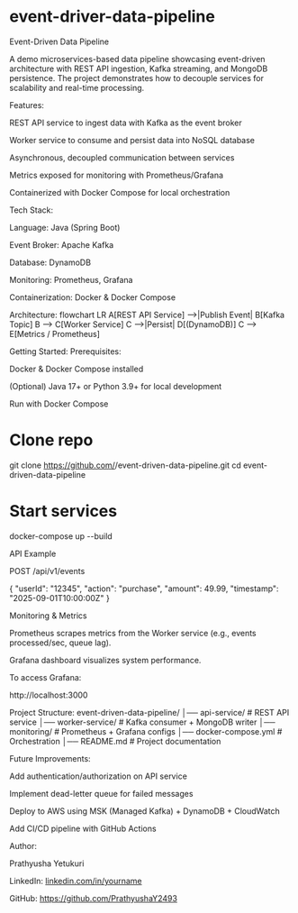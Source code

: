 # event-driver-data-pipeline
Event-Driven Data Pipeline

A demo microservices-based data pipeline showcasing event-driven architecture with REST API ingestion, Kafka streaming, and MongoDB persistence. The project demonstrates how to decouple services for scalability and real-time processing.

 Features:

REST API service to ingest data with Kafka as the event broker

Worker service to consume and persist data into NoSQL database

Asynchronous, decoupled communication between services

Metrics exposed for monitoring with Prometheus/Grafana

Containerized with Docker Compose for local orchestration

Tech Stack:

Language: Java (Spring Boot) 

Event Broker: Apache Kafka

Database: DynamoDB

Monitoring: Prometheus, Grafana

Containerization: Docker & Docker Compose

Architecture:
flowchart LR
  A[REST API Service] -->|Publish Event| B[Kafka Topic]
  B --> C[Worker Service]
  C -->|Persist| D[(DynamoDB)]
  C --> E[Metrics / Prometheus]

Getting Started:
Prerequisites:

Docker & Docker Compose installed

(Optional) Java 17+ or Python 3.9+ for local development

Run with Docker Compose
# Clone repo
git clone https://github.com/<your-username>/event-driven-data-pipeline.git
cd event-driven-data-pipeline

# Start services
docker-compose up --build

API Example

POST /api/v1/events

{
  "userId": "12345",
  "action": "purchase",
  "amount": 49.99,
  "timestamp": "2025-09-01T10:00:00Z"
}

Monitoring & Metrics

Prometheus scrapes metrics from the Worker service (e.g., events processed/sec, queue lag).

Grafana dashboard visualizes system performance.

To access Grafana:

http://localhost:3000

Project Structure:
event-driven-data-pipeline/
│── api-service/             # REST API service
│── worker-service/          # Kafka consumer + MongoDB writer
│── monitoring/              # Prometheus + Grafana configs
│── docker-compose.yml       # Orchestration
│── README.md                # Project documentation

Future Improvements:

Add authentication/authorization on API service

Implement dead-letter queue for failed messages

Deploy to AWS using MSK (Managed Kafka) + DynamoDB + CloudWatch

Add CI/CD pipeline with GitHub Actions

Author:

Prathyusha Yetukuri

LinkedIn: [linkedin.com/in/yourname](https://www.linkedin.com/in/prathyusha-yetukuri-681b3656/)

GitHub: https://github.com/PrathyushaY2493
